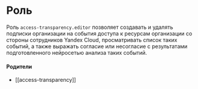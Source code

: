 # Роль

Роль `access-transparency.editor` позволяет создавать и удалять подписки организации на события доступа к ресурсам организации со стороны сотрудников Yandex Cloud, просматривать список таких событий, а также выражать согласие или несогласие с результатами подготовленного нейросетью анализа таких событий.


#### Родители

- [[access-transparency]]
